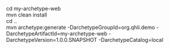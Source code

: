 cd my-archetype-web</br>
mvn clean install</br>
cd ..</br>
 mvn archetype:generate -DarchetypeGroupId=org.qhli.demo -DarchetypeArtifactId=my-archetype-web -DarchetypeVersion=1.0.0.SNAPSHOT -DarchetypeCatalog=local
